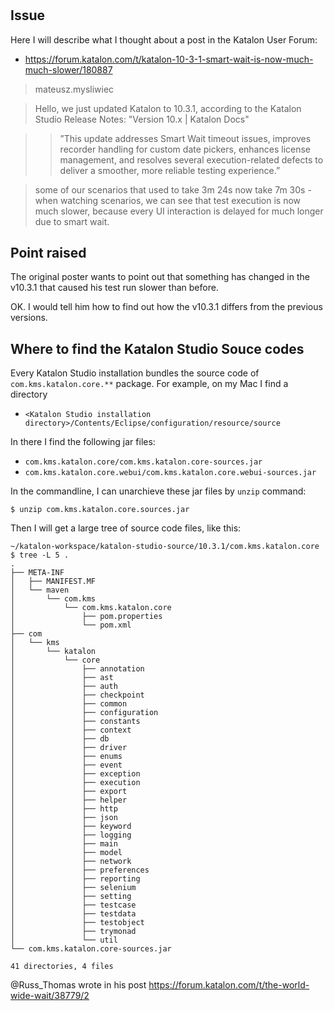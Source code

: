 #

## Issue

Here I will describe what I thought about a post in the Katalon User Forum:

- https://forum.katalon.com/t/katalon-10-3-1-smart-wait-is-now-much-much-slower/180887

>mateusz.mysliwiec

>Hello, we just updated Katalon to 10.3.1, according to the Katalon Studio Release Notes: "Version 10.x | Katalon Docs"

>>”This update addresses Smart Wait timeout issues, improves recorder handling for custom date pickers, enhances license management, and resolves several execution-related defects to deliver a smoother, more reliable testing experience.”

>some of our scenarios that used to take 3m 24s now take 7m 30s - when watching scenarios, we can see that test execution is now much slower, because every UI interaction is delayed for much longer due to smart wait.

## Point raised

The original poster wants to point out that something has changed in the v10.3.1 that caused his test run slower than before.

OK. I would tell him how to find out how the v10.3.1 differs from the previous versions.

## Where to find the Katalon Studio Souce codes

Every Katalon Studio installation bundles the source code of `com.kms.katalon.core.**` package. For example, on my Mac I find a directory

- `<Katalon Studio installation directory>/Contents/Eclipse/configuration/resource/source`

In there I find the following jar files:

- `com.kms.katalon.core/com.kms.katalon.core-sources.jar`
- `com.kms.katalon.core.webui/com.kms.katalon.core.webui-sources.jar`

In the commandline, I can unarchieve these jar files by `unzip` command:

```
$ unzip com.kms.katalon.core.sources.jar
```

Then I will get a large tree of source code files, like this:

```
~/katalon-workspace/katalon-studio-source/10.3.1/com.kms.katalon.core $ tree -L 5 .
.
├── META-INF
│   ├── MANIFEST.MF
│   └── maven
│       └── com.kms
│           └── com.kms.katalon.core
│               ├── pom.properties
│               └── pom.xml
├── com
│   └── kms
│       └── katalon
│           └── core
│               ├── annotation
│               ├── ast
│               ├── auth
│               ├── checkpoint
│               ├── common
│               ├── configuration
│               ├── constants
│               ├── context
│               ├── db
│               ├── driver
│               ├── enums
│               ├── event
│               ├── exception
│               ├── execution
│               ├── export
│               ├── helper
│               ├── http
│               ├── json
│               ├── keyword
│               ├── logging
│               ├── main
│               ├── model
│               ├── network
│               ├── preferences
│               ├── reporting
│               ├── selenium
│               ├── setting
│               ├── testcase
│               ├── testdata
│               ├── testobject
│               ├── trymonad
│               └── util
└── com.kms.katalon.core-sources.jar

41 directories, 4 files
```


@Russ_Thomas wrote in his post https://forum.katalon.com/t/the-world-wide-wait/38779/2
